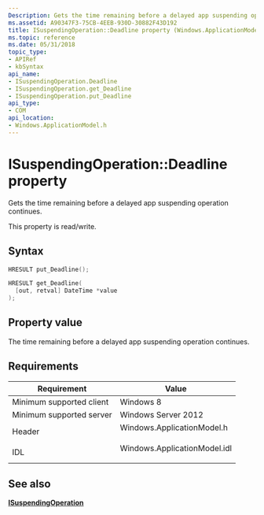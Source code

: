 ```yaml
---
Description: Gets the time remaining before a delayed app suspending operation continues.
ms.assetid: A90347F3-75CB-4EEB-930D-30882F43D192
title: ISuspendingOperation::Deadline property (Windows.ApplicationModel.h)
ms.topic: reference
ms.date: 05/31/2018
topic_type: 
- APIRef
- kbSyntax
api_name: 
- ISuspendingOperation.Deadline
- ISuspendingOperation.get_Deadline
- ISuspendingOperation.put_Deadline
api_type: 
- COM
api_location: 
- Windows.ApplicationModel.h
---
```


# ISuspendingOperation::Deadline property

Gets the time remaining before a delayed app suspending operation continues.

This property is read/write.

## Syntax


```C++
HRESULT put_Deadline();

HRESULT get_Deadline(
  [out, retval] DateTime *value
);
```



## Property value

The time remaining before a delayed app suspending operation continues.

## Requirements



| Requirement | Value |
|-------------------------------------|---------------------------------------------------------------------------------------------------------|
| Minimum supported client<br/> | Windows 8<br/>                                                                                    |
| Minimum supported server<br/> | Windows Server 2012<br/>                                                                          |
| Header<br/>                   | <dl> <dt>Windows.ApplicationModel.h</dt> </dl>   |
| IDL<br/>                      | <dl> <dt>Windows.ApplicationModel.idl</dt> </dl> |



## See also

<dl> <dt>

[**ISuspendingOperation**](isuspendingoperation.md)
</dt> </dl>

 

 




